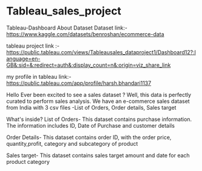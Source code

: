 # Tableau_sales_project

Tableau-Dashboard
About Dataset
Dataset link:- https://www.kaggle.com/datasets/benroshan/ecommerce-data

tableau project link :- https://public.tableau.com/views/Tableausales_dataproject1/Dashboard12?:language=en-GB&:sid=&:redirect=auth&:display_count=n&:origin=viz_share_link

my profile in tableau link:-  https://public.tableau.com/app/profile/harsh.bhandari1137

Hello
Ever been excited to see a sales dataset ? Well, this data is perfectly curated to perform sales analysis. 
We have an e-commerce sales dataset from India with 3 csv files -List of Orders, Order details, Sales target

What's inside?
List of Orders-
This dataset contains purchase information. The information includes ID, Date of Purchase and customer details

Order Details-
This dataset contains order ID, with the order price, quantity,profit, category and subcategory of product

Sales target-
This dataset contains sales target amount and date for each product category

